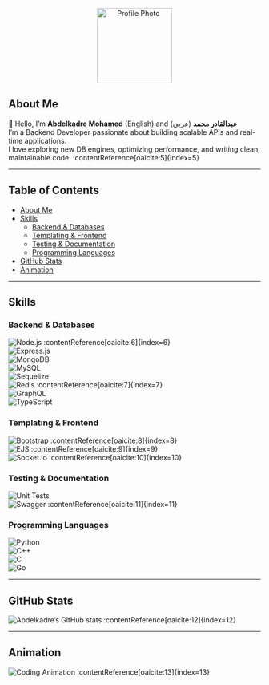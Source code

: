 <!-- Profile README.md -->

<p align="center">
  <img src="assets/profile.jpg?raw=true" alt="Profile Photo" width="150" />
</p>

## About Me <!-- About section as per GitHub Docs -->
👋 Hello, I’m **Abdelkadre Mohamed** (English) and **عبدالقادر محمد** (عربي)  
I’m a Backend Developer passionate about building scalable APIs and real-time applications.  
I love exploring new DB engines, optimizing performance, and writing clean, maintainable code. :contentReference[oaicite:5]{index=5}

---

## Table of Contents <!-- Improves navigation for large README -->
- [About Me](#about-me)  
- [Skills](#skills)  
  - [Backend & Databases](#backend--databases)  
  - [Templating & Frontend](#templating--frontend)  
  - [Testing & Documentation](#testing--documentation)  
  - [Programming Languages](#programming-languages)  
- [GitHub Stats](#github-stats)  
- [Animation](#animation)  

---

## Skills  
### Backend & Databases  
![Node.js](https://img.shields.io/badge/Node.js-Active-brightgreen) :contentReference[oaicite:6]{index=6}  
![Express.js](https://img.shields.io/badge/Express.js-404d59)  
![MongoDB](https://img.shields.io/badge/MongoDB-47A248)  
![MySQL](https://img.shields.io/badge/MySQL-005EAA)  
![Sequelize](https://img.shields.io/badge/Sequelize-52B0E7)  
![Redis](https://img.shields.io/badge/Redis-DC382D?logo=redis&logoColor=white&style=for-the-badge) :contentReference[oaicite:7]{index=7}  
![GraphQL](https://img.shields.io/badge/GraphQL-E10098)  
![TypeScript](https://img.shields.io/badge/TypeScript-3178C6)  

### Templating & Frontend  
![Bootstrap](https://img.shields.io/badge/Bootstrap-563D7C?logo=bootstrap&logoColor=white&style=for-the-badge) :contentReference[oaicite:8]{index=8}  
![EJS](https://img.shields.io/badge/-EJS-B4CA65?logo=ejs&logoColor=white&style=flat) :contentReference[oaicite:9]{index=9}  
![Socket.io](https://img.shields.io/badge/Socket.io-4.1.3-010101?logo=Socket.io&logoColor=white&style=flat-square) :contentReference[oaicite:10]{index=10}  

### Testing & Documentation  
![Unit Tests](https://img.shields.io/badge/Unit_Testing-passing-brightgreen)  
![Swagger](https://img.shields.io/badge/-Swagger-%23Clojure?logo=swagger&logoColor=white&style=for-the-badge) :contentReference[oaicite:11]{index=11}  

### Programming Languages  
![Python](https://img.shields.io/badge/Python-3776AB)  
![C++](https://img.shields.io/badge/C%2B%2B-00599C)  
![C](https://img.shields.io/badge/C-00589C)  
![Go](https://img.shields.io/badge/Go-00ADD8)  

---

## GitHub Stats  
![Abdelkadre’s GitHub stats](https://github-readme-stats.vercel.app/api?username=abdelkadre&show_icons=true) :contentReference[oaicite:12]{index=12}

---

## Animation  
![Coding Animation](https://media.giphy.com/media/3o7aD2saalBwwftBIY/giphy.gif) :contentReference[oaicite:13]{index=13}
